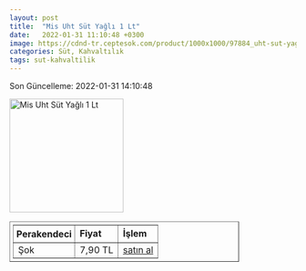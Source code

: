 ```yaml
---
layout: post
title:  "Mis Uht Süt Yağlı 1 Lt"
date:   2022-01-31 11:10:48 +0300
image: https://cdnd-tr.ceptesok.com/product/1000x1000/97884_uht-sut-yagli-1-lt.jpg
categories: Süt, Kahvaltılık
tags: sut-kahvaltilik
---
```


Son Güncelleme: 2022-01-31 14:10:48

<img src="https://cdnd-tr.ceptesok.com/product/1000x1000/97884_uht-sut-yagli-1-lt.jpg" width="200" alt="Mis Uht Süt Yağlı 1 Lt" />

<table border="1" style="padding: 5px;width:80%;">
  <tr>
    <td style="padding: 5px;"><strong>Perakendeci</strong></td>
    <td><strong>Fiyat</strong></td>
    <td><strong>İşlem</strong></td>
  </tr>
  <tr>
              <td>Şok</td>
              <td>7,90 TL</td>
              <td style="text-align:center;"><a target="_blank" href="https://www.sokmarket.com.tr/uht-sut-yagli-1-lt-p-3582/">satın al</a></td>
            </tr>
</table>
